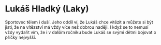 
# Lukáš Hladký (Laky)

Sportovec tělem i duší. Jeho oddíl ví, že Lukáš chce vítězit a můžete si být jisti, že na vítězství má vždy více než dobrou naději. I když se to nemusí vždy vydařit vím, že i v dalším ročníku bude Lukáš se svými dětmi bojovat o příčky nejvyšší.
